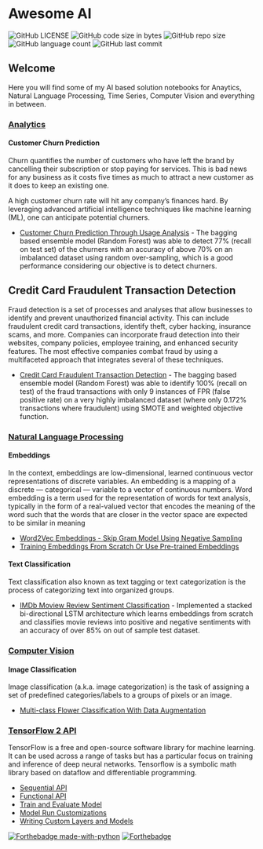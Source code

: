 # Awesome AI

![GitHub LICENSE](https://img.shields.io/github/license/nityansuman/awesome-ai)
![GitHub code size in bytes](https://img.shields.io/github/languages/code-size/nityansuman/awesome-ai)
![GitHub repo size](https://img.shields.io/github/repo-size/nityansuman/awesome-ai)
![GitHub language count](https://img.shields.io/github/languages/count/nityansuman/awesome-ai)
![GitHub last commit](https://img.shields.io/github/last-commit/nityansuman/awesome-ai)

## Welcome

Here you will find some of my AI based solution notebooks for Anaytics, Natural Language Processing, Time Series, Computer Vision and everything in between.

### [Analytics](analytics/)

#### Customer Churn Prediction

Churn quantifies the number of customers who have left the brand by cancelling their subscription or stop paying for services. This is bad news for any business as it costs five times as much to attract a new customer as it does to keep an existing one.

A high customer churn rate will hit any company’s finances hard. By leveraging advanced artificial intelligence techniques like machine learning (ML), one can anticipate potential churners.

- [Customer Churn Prediction Through Usage Analysis](churn-prediction-through-usage-analysis.ipynb) - The bagging based ensemble model (Random Forest) was able to detect 77% (recall on test set) of the churners with an accuracy of above 70% on an imbalanced dataset using random over-sampling, which is a good performance considering our objective is to detect churners.

## Credit Card Fraudulent Transaction Detection

Fraud detection is a set of processes and analyses that allow businesses to identify and prevent unauthorized financial activity. This can include fraudulent credit card transactions, identify theft, cyber hacking, insurance scams, and more. Companies can incorporate fraud detection into their websites, company policies, employee training, and enhanced security features. The most effective companies combat fraud by using a multifaceted approach that integrates several of these techniques.

- [Credit Card Fraudulent Transaction Detection](credit-fraud-detection.ipynb) - The bagging based ensemble model (Random Forest) was able to identify 100% (recall on test) of the fraud transactions with only 9 instances of FPR (false positive rate) on a very highly imbalanced dataset (where only 0.172% transactions where fraudulent) using SMOTE and weighted objective function.

### [Natural Language Processing](natural-language/)

#### Embeddings

In the context, embeddings are low-dimensional, learned continuous vector representations of discrete variables.
An embedding is a mapping of a discrete — categorical — variable to a vector of continuous numbers.
Word embedding is a term used for the representation of words for text analysis, typically in the form of a real-valued vector that encodes the meaning of the word such that the words that are closer in the vector space are expected to be similar in meaning

- [Word2Vec Embeddings - Skip Gram Model Using Negative Sampling](natural-language/)
- [Training Embeddings From Scratch Or Use Pre-trained Embeddings](natural-language/)

#### Text Classification

Text classification also known as text tagging or text categorization is the process of categorizing text into organized groups.

- [IMDb Moview Review Sentiment Classification](imdb-movie-review-classification.ipynb) - Implemented a stacked bi-directional LSTM architecture which learns embeddings from scratch and classifies movie reviews into positive and negative sentiments with an accuracy of over 85% on out of sample test dataset.

### [Computer Vision](computer-vision/)

#### Image Classification

Image classification (a.k.a. image categorization) is the task of assigning a set of predefined categories/labels to a groups of pixels or an image.

- [Multi-class Flower Classification With Data Augmentation](multi-class-image-classification-with-data-augmentation.ipynb)

### [TensorFlow 2 API](tensorflow2-api/)

TensorFlow is a free and open-source software library for machine learning. It can be used across a range of tasks but has a particular focus on training and inference of deep neural networks. Tensorflow is a symbolic math library based on dataflow and differentiable programming.

- [Sequential API](tensorflow2-api/sequential-model-api.ipynb)
- [Functional API](tensorflow2-api/functional-model-api.ipynb)
- [Train and Evaluate Model](tensorflow2-api/train-and-evaluate-model.ipynb)
- [Model Run Customizations](tensorflow2-api/model-run-customizations.ipynb)
- [Writing Custom Layers and Models](tensorflow2-api/writing-new-layers-and-models-via-subclassing.ipynb)

[![Forthebadge made-with-python](http://ForTheBadge.com/images/badges/made-with-python.svg)](https://www.python.org/)
[![Forthebadge](https://forthebadge.com/images/badges/built-with-love.svg)](https://forthebadge.com)
